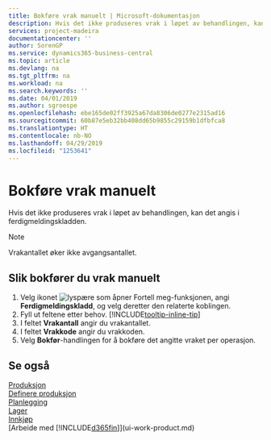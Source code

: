 ```yaml
---
title: Bokføre vrak manuelt | Microsoft-dokumentasjon
description: Hvis det ikke produseres vrak i løpet av behandlingen, kan det angis i ferdigmeldingskladden. Merk at vrakantallet ikke øker avgangsantallet.
services: project-madeira
documentationcenter: ''
author: SorenGP
ms.service: dynamics365-business-central
ms.topic: article
ms.devlang: na
ms.tgt_pltfrm: na
ms.workload: na
ms.search.keywords: ''
ms.date: 04/01/2019
ms.author: sgroespe
ms.openlocfilehash: ebe165de02ff3925a67da8306de0277e2315ad16
ms.sourcegitcommit: 60b87e5eb32bb408dd65b9855c29159b1dfbfca8
ms.translationtype: HT
ms.contentlocale: nb-NO
ms.lasthandoff: 04/29/2019
ms.locfileid: "1253641"
---
```

# <a name="post-scrap-manually"></a>Bokføre vrak manuelt
Hvis det ikke produseres vrak i løpet av behandlingen, kan det angis i ferdigmeldingskladden. 

> [!NOTE]
> Vrakantallet øker ikke avgangsantallet.  

## <a name="to-post-scrap-manually"></a>Slik bokfører du vrak manuelt  
1. Velg ikonet ![lyspære som åpner Fortell meg-funksjonen](media/ui-search/search_small.png "Fortell hva du vil gjøre"), angi **Ferdigmeldingskladd**, og velg deretter den relaterte koblingen.  
2. Fyll ut feltene etter behov. [!INCLUDE[tooltip-inline-tip](includes/tooltip-inline-tip_md.md)]  
3. I feltet **Vrakantall** angir du vrakantallet.  
4. I feltet **Vrakkode** angir du vrakkoden.  
5. Velg **Bokfør**-handlingen for å bokføre det angitte vraket per operasjon.  

## <a name="see-also"></a>Se også  
[Produksjon](production-manage-manufacturing.md)    
[Definere produksjon](production-configure-production-processes.md)  
[Planlegging](production-planning.md)      
[Lager](inventory-manage-inventory.md)  
[Innkjøp](purchasing-manage-purchasing.md)  
[Arbeide med [!INCLUDE[d365fin](includes/d365fin_md.md)]](ui-work-product.md)
